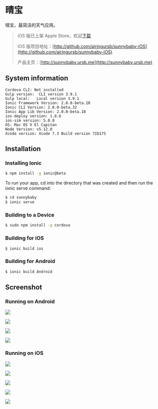 # 晴宝

晴宝，最简洁的天气应用。

> iOS 版已上架 Apple Store，欢迎[下载](https://itunes.apple.com/us/app/qing-bao/id1140842775)
> 
> iOS 版项目地址：[http://github.com/airingursb/sunnybaby-iOS](http://github.com/airingursb/sunnybaby-iOS)
>
> 产品主页：[http://sunnybaby.ursb.me](http://sunnybaby.ursb.me)

## System information

```
Cordova CLI: Not installed
Gulp version:  CLI version 3.9.1
Gulp local:   Local version 3.9.1
Ionic Framework Version: 2.0.0-beta.10
Ionic CLI Version: 2.0.0-beta.32
Ionic App Lib Version: 2.0.0-beta.18
ios-deploy version: 1.8.6 
ios-sim version: 5.0.8 
OS: Mac OS X El Capitan
Node Version: v5.12.0
Xcode version: Xcode 7.3 Build version 7ID175 
```

## Installation

### Installing Ionic

```bash
$ npm install -g ionic@beta
```

To run your app, cd into the directory that was created and then run the ionic serve command:

```bash
$ cd sunnybaby
$ ionic serve
```

### Building to a Device

```bash
$ sudo npm install -g cordova
```

### Building for iOS

```bash
$ ionic build ios
```

### Building for Android

```bash
$ ionic build Android
```

## Screenshot

### Running on Android

![](http://airing.ursb.me/image/android-sunny-1.jpg-h600.jpg)

![](http://airing.ursb.me/image/android-sunny-2.jpg-h600.jpg)

![](http://airing.ursb.me/image/android-sunny-3.jpg-h600.jpg)

![](http://airing.ursb.me/image/android-sunny-4.jpg-h600.jpg)

### Running on iOS

![](http://airing.ursb.me/image/ios-sunny-1.png-h600.jpg)

![](http://airing.ursb.me/image/ios-sunny-2.png-h600.jpg)

![](http://airing.ursb.me/image/ios-sunny-3.png-h600.jpg)

![](http://airing.ursb.me/image/ios-sunny-4.png-h600.jpg)

![](http://airing.ursb.me/image/ios-sunny-5.png-h600.jpg)

